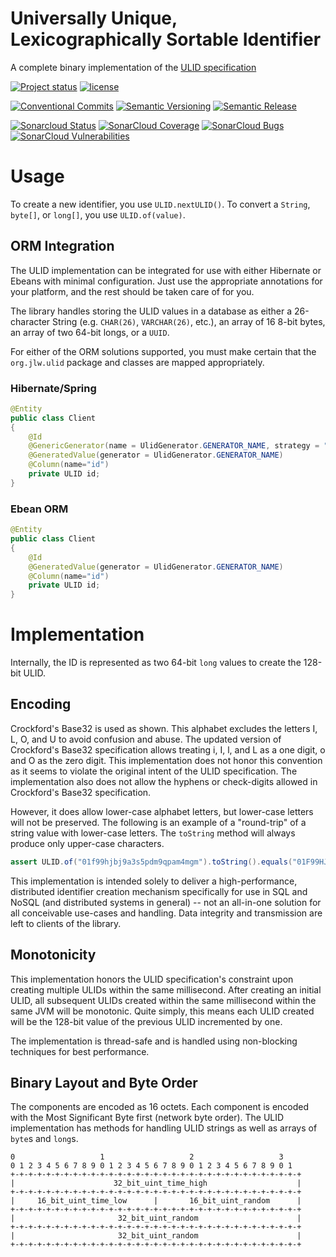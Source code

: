 # Universally Unique, Lexicographically Sortable Identifier

A complete binary implementation of the [ULID specification](https://github.com/ulid/spec)

[![Project status](https://img.shields.io/github/release/jlwagner12/ulid.svg)](https://github.com/jlwagner12/ulid/releases/latest)
[![license](https://img.shields.io/github/license/jlwagner12/ulid.svg)](https://github.com/jlwagner12/ulid/releases/latest)

[![Conventional Commits](https://camo.githubusercontent.com/74420c84a8cdfb2ed88abc162cde2dd9fc6dcf14f2ee0ec0779eb2cca98836e9/68747470733a2f2f696d672e736869656c64732e696f2f62616467652f436f6e76656e74696f6e616c253230436f6d6d6974732d312e302e302d79656c6c6f772e737667)](https://conventionalcommits.org/)
[![Semantic Versioning](https://img.shields.io/badge/semver-2.0.0-green)](https://semver.org/)
[![Semantic Release](https://img.shields.io/badge/%20%20%F0%9F%93%A6%F0%9F%9A%80-semantic--release-e10079.svg)](https://github.com/semantic-release/semantic-release)

[![Sonarcloud Status](https://sonarcloud.io/api/project_badges/measure?project=jlwagner12_ulid&metric=alert_status)](https://sonarcloud.io/dashboard?id=jlwagner12_ulid)
[![SonarCloud Coverage](https://sonarcloud.io/api/project_badges/measure?project=jlwagner12_ulid&metric=coverage)](https://sonarcloud.io/component_measures/metric/coverage/list?id=jlwagner12_ulid)
[![SonarCloud Bugs](https://sonarcloud.io/api/project_badges/measure?project=jlwagner12_ulid&metric=bugs)](https://sonarcloud.io/component_measures/metric/reliability_rating/list?id=jlwagner12_ulid)
[![SonarCloud Vulnerabilities](https://sonarcloud.io/api/project_badges/measure?project=jlwagner12_ulid&metric=vulnerabilities)](https://sonarcloud.io/component_measures/metric/security_rating/list?id=jlwagner12_ulid)

# Usage

To create a new identifier, you use `ULID.nextULID()`. To convert a `String`,
`byte[]`, or `long[]`, you use `ULID.of(value)`.

## ORM Integration

The ULID implementation can be integrated for use with either Hibernate or 
Ebeans with minimal configuration. Just use the appropriate annotations for your
platform, and the rest should be taken care of for you.

The library handles storing the ULID values in a database as either a
26-character String (e.g. `CHAR(26)`, `VARCHAR(26)`, etc.), an array of 16
8-bit bytes, an array of two 64-bit longs, or a `UUID`.

For either of the ORM solutions supported, you must make certain that the
`org.jlw.ulid` package and classes are mapped appropriately.

### Hibernate/Spring

```java
@Entity
public class Client
{
    @Id
    @GenericGenerator(name = UlidGenerator.GENERATOR_NAME, strategy = "org.jlw.ulid.UlidGenerator")
    @GeneratedValue(generator = UlidGenerator.GENERATOR_NAME)  
    @Column(name="id")
    private ULID id;
}
```

### Ebean ORM

```java
@Entity
public class Client
{
    @Id
    @GeneratedValue(generator = UlidGenerator.GENERATOR_NAME)  
    @Column(name="id")
    private ULID id;
}
```

# Implementation

Internally, the ID is represented as two 64-bit `long` values to create the
128-bit ULID.

## Encoding

Crockford's Base32 is used as shown. This alphabet excludes the letters I, L,
O, and U to avoid confusion and abuse. The updated version of Crockford's Base32
specification allows treating i, I, l, and L as a one digit, o and O as the
zero digit. This implementation does not honor this convention as it seems to
violate the original intent of the ULID specification. The implementation also
does not allow the hyphens or check-digits allowed in Crockford's Base32
specification.

However, it does allow lower-case alphabet letters, but lower-case
letters will not be preserved. The following is an example of a "round-trip" of
a string value with lower-case letters. The `toString` method will always produce
only upper-case characters.

```java
assert ULID.of("01f99hjbj9a3s5pdm9qpam4mgm").toString().equals("01F99HJBJ9A3S5PDM9QPAM4MGM") == true; 
```

This implementation is intended solely to deliver a high-performance,
distributed identifier creation mechanism specifically for use in SQL and NoSQL
(and distributed systems in general) -- not an all-in-one solution for all
conceivable use-cases and handling. Data integrity and transmission are left to
clients of the library.

## Monotonicity

This implementation honors the ULID specification's constraint upon creating
multiple ULIDs within the same millisecond. After creating an initial ULID, all
subsequent ULIDs created within the same millisecond within the same JVM will be
monotonic. Quite simply, this means each ULID created will be the 128-bit value
of the previous ULID incremented by one.

The implementation is thread-safe and is handled using non-blocking techniques
for best performance.

## Binary Layout and Byte Order

The components are encoded as 16 octets. Each component is encoded with the Most
Significant Byte first (network byte order). The ULID implementation has methods
for handling ULID strings as well as arrays of `byte`s and `long`s.

```
0                   1                   2                   3
0 1 2 3 4 5 6 7 8 9 0 1 2 3 4 5 6 7 8 9 0 1 2 3 4 5 6 7 8 9 0 1
+-+-+-+-+-+-+-+-+-+-+-+-+-+-+-+-+-+-+-+-+-+-+-+-+-+-+-+-+-+-+-+-+
|                      32_bit_uint_time_high                    |
+-+-+-+-+-+-+-+-+-+-+-+-+-+-+-+-+-+-+-+-+-+-+-+-+-+-+-+-+-+-+-+-+
|     16_bit_uint_time_low      |       16_bit_uint_random      |
+-+-+-+-+-+-+-+-+-+-+-+-+-+-+-+-+-+-+-+-+-+-+-+-+-+-+-+-+-+-+-+-+
|                       32_bit_uint_random                      |
+-+-+-+-+-+-+-+-+-+-+-+-+-+-+-+-+-+-+-+-+-+-+-+-+-+-+-+-+-+-+-+-+
|                       32_bit_uint_random                      |
+-+-+-+-+-+-+-+-+-+-+-+-+-+-+-+-+-+-+-+-+-+-+-+-+-+-+-+-+-+-+-+-+
```
